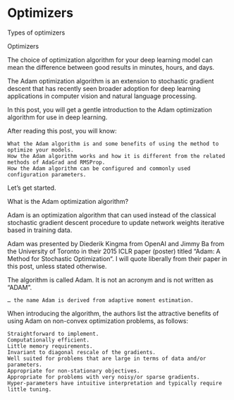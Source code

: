 # Optimizers
Types of optimizers

Optimizers

The choice of optimization algorithm for your deep learning model can mean the difference between good results in minutes, hours, and days.

The Adam optimization algorithm is an extension to stochastic gradient descent that has recently seen broader adoption for deep learning applications in computer vision and natural language processing.

In this post, you will get a gentle introduction to the Adam optimization algorithm for use in deep learning.

After reading this post, you will know:

    What the Adam algorithm is and some benefits of using the method to optimize your models.
    How the Adam algorithm works and how it is different from the related methods of AdaGrad and RMSProp.
    How the Adam algorithm can be configured and commonly used configuration parameters.

Let’s get started.

What is the Adam optimization algorithm?

Adam is an optimization algorithm that can used instead of the classical stochastic gradient descent procedure to update network weights iterative based in training data.

Adam was presented by Diederik Kingma from OpenAI and Jimmy Ba from the University of Toronto in their 2015 ICLR paper (poster) titled “Adam: A Method for Stochastic Optimization“. I will quote liberally from their paper in this post, unless stated otherwise.

The algorithm is called Adam. It is not an acronym and is not written as “ADAM”.

    … the name Adam is derived from adaptive moment estimation.

When introducing the algorithm, the authors list the attractive benefits of using Adam on non-convex optimization problems, as follows:

    Straightforward to implement.
    Computationally efficient.
    Little memory requirements.
    Invariant to diagonal rescale of the gradients.
    Well suited for problems that are large in terms of data and/or parameters.
    Appropriate for non-stationary objectives.
    Appropriate for problems with very noisy/or sparse gradients.
    Hyper-parameters have intuitive interpretation and typically require little tuning.

